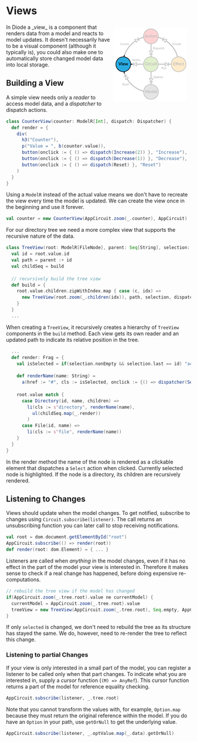 # Views

<img src="../images/architecture-view.png" style="float: right; padding: 10px">
In Diode a _view_ is a component that renders data from a model and reacts to model updates. It doesn't necessarily have to be a visual component (although it
typically is), you could also make one to automatically store changed model data into local storage.

## Building a View

A simple view needs only a _reader_ to access model data, and a _dispatcher_ to dispatch actions.

```scala
class CounterView(counter: ModelR[Int], dispatch: Dispatcher) {
  def render = {
    div(
      h3("Counter"),
      p("Value = ", b(counter.value)),
      button(onclick := { () => dispatch(Increase(2)) }, "Increase"),
      button(onclick := { () => dispatch(Decrease(1)) }, "Decrease"),
      button(onclick := { () => dispatch(Reset) }, "Reset")
    )
  }
}
```

Using a `ModelR` instead of the actual value means we don't have to recreate the view every time the model is updated. We can create the view once in the 
beginning and use it forever.
  
```scala
val counter = new CounterView(AppCircuit.zoom(_.counter), AppCircuit)
```

For our directory tree we need a more complex view that supports the recursive nature of the data.

```scala
class TreeView(root: ModelR[FileNode], parent: Seq[String], selection: Seq[String], dispatcher: Dispatcher) {
  val id = root.value.id
  val path = parent :+ id
  val childSeq = build

  // recursively build the tree view
  def build = {
    root.value.children.zipWithIndex.map { case (c, idx) =>
      new TreeView(root.zoom(_.children(idx)), path, selection, dispatcher)
    }
  }
  ...
```

When creating a `TreeView`, it recursively creates a hierarchy of `TreeView` components in the `build` method. Each view gets its own reader and an updated path
to indicate its relative position in the tree.

```scala
  ...
  def render: Frag = {
    val isSelected = if(selection.nonEmpty && selection.last == id) "active" else ""

    def renderName(name: String) =
      a(href := "#", cls := isSelected, onclick := {() => dispatcher(Select(path))}, name)

    root.value match {
      case Directory(id, name, children) =>
        li(cls := s"directory", renderName(name),
          ul(childSeq.map(_.render))
        )
      case File(id, name) =>
        li(cls := s"file", renderName(name))
    }
  }
}
```

In the render method the name of the node is rendered as a clickable element that dispatches a `Select` action when clicked. Currently selected node is 
highlighted. If the node is a directory, its children are recursively rendered. 

## Listening to Changes

Views should update when the model changes. To get notified, subscribe to changes using `Circuit.subscribe(listener)`. The call returns an unsubscribing
function you can later call to stop receiving notifications.

```scala
val root = dom.document.getElementById("root")
AppCircuit.subscribe(() => render(root))
def render(root: dom.Element) = { ... }
```
Listeners are called when _anything_ in the model changes, even if it has no effect in the part of the model your view is interested in. Therefore it makes
sense to check if a real change has happened, before doing expensive re-computations.

```scala
// rebuild the tree view if the model has changed
if(AppCircuit.zoom(_.tree.root).value ne currentModel) {
  currentModel = AppCircuit.zoom(_.tree.root).value
  treeView = new TreeView(AppCircuit.zoom(_.tree.root), Seq.empty, AppCircuit.zoom(_.tree.selected), AppCircuit)
}
```
If only `selected` is changed, we don't need to rebuild the tree as its structure has stayed the same. We do, however, need to re-render the tree to reflect
this change.

### Listening to partial Changes

If your view is only interested in a small part of the model, you can register a listener to be called only when that part changes. To indicate what you are
interested in, supply a _cursor_ function (`(M) => AnyRef`). This cursor function returns a part of the model for reference equality checking. 

```scala
AppCircuit.subscribe(listener, _.tree.root)
```

Note that you cannot transform the values with, for example, `Option.map` because they must return the original reference within the model. If you do have an
`Option` in your path, use `getOrNull` to get the underlying value.

```scala
AppCircuit.subscribe(listener, _.optValue.map(_.data).getOrNull)
```